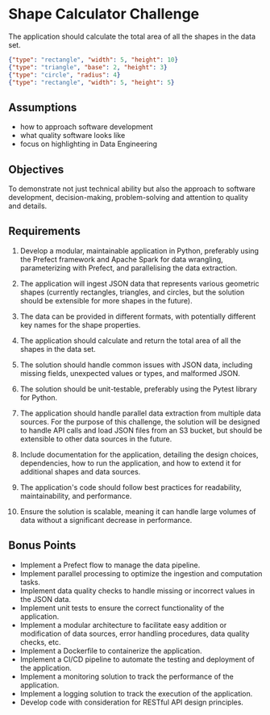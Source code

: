 # Shape Calculator Challenge

The application should calculate the total area of all the shapes in the data set.
```json lines
{"type": "rectangle", "width": 5, "height": 10}
{"type": "triangle", "base": 2, "height": 3}
{"type": "circle", "radius": 4}
{"type": "rectangle", "width": 5, "height": 5}
```
## Assumptions
- how to approach software development
- what quality software looks like
- focus on highlighting in Data Engineering

## Objectives
To demonstrate not just technical ability but also the approach to software development, decision-making, problem-solving and attention to quality and details.

## Requirements
1. Develop a modular, maintainable application in Python, preferably using the Prefect framework and Apache Spark for data wrangling, parameterizing with Prefect, and parallelising the data extraction.

2. The application will ingest JSON data that represents various geometric shapes (currently rectangles, triangles, and circles, but the solution should be extensible for more shapes in the future).

3. The data can be provided in different formats, with potentially different key names for the shape properties.

4. The application should calculate and return the total area of all the shapes in the data set.

5. The solution should handle common issues with JSON data, including missing fields, unexpected values or types, and malformed JSON.

6. The solution should be unit-testable, preferably using the Pytest library for Python.

7. The application should handle parallel data extraction from multiple data sources. For the purpose of this challenge, the solution will be designed to handle API calls and load JSON files from an S3 bucket, but should be extensible to other data sources in the future.

8. Include documentation for the application, detailing the design choices, dependencies, how to run the application, and how to extend it for additional shapes and data sources.

9. The application's code should follow best practices for readability, maintainability, and performance.

10. Ensure the solution is scalable, meaning it can handle large volumes of data without a significant decrease in performance.

## Bonus Points
- Implement a Prefect flow to manage the data pipeline.
- Implement parallel processing to optimize the ingestion and computation tasks.
- Implement data quality checks to handle missing or incorrect values in the JSON data.
- Implement unit tests to ensure the correct functionality of the application.
- Implement a modular architecture to facilitate easy addition or modification of data sources, error handling procedures, data quality checks, etc.
- Implement a Dockerfile to containerize the application.
- Implement a CI/CD pipeline to automate the testing and deployment of the application.
- Implement a monitoring solution to track the performance of the application.
- Implement a logging solution to track the execution of the application.
- Develop code with consideration for RESTful API design principles.

